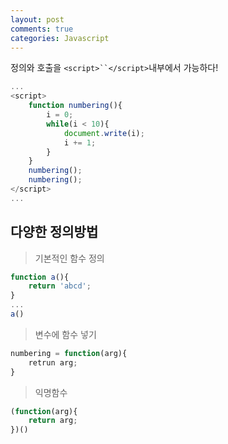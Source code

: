 ```yaml
---
layout: post
comments: true
categories: Javascript
---
```


정의와 호출을 `<script>``</script>`내부에서 가능하다!

```javascript
...
<script>    
    function numbering(){
        i = 0;
        while(i < 10){
            document.write(i);
            i += 1;
        }
    }
    numbering();
	numbering();
</script>
...
```



## **다양한 정의방법**

> 기본적인 함수 정의

```javascript
function a(){
	return 'abcd';
}
...
a()
```



> 변수에 함수 넣기

```javascript
numbering = function(arg){
	retrun arg;
}
```



> 익명함수

```javascript
(function(arg){
	return arg;
})()
```

